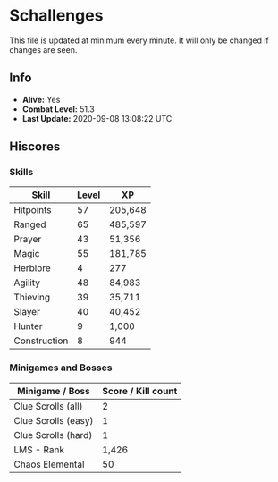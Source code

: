 # Schallenges

This file is updated at minimum every minute. It will only be changed if changes are seen.

## Info

 - **Alive:** Yes
 - **Combat Level:** 51.3
 - **Last Update:** 2020-09-08 13:08:22 UTC

## Hiscores

### Skills

| Skill | Level | XP |
|--|--|--|
| Hitpoints | 57 | 205,648 |
| Ranged | 65 | 485,597 |
| Prayer | 43 | 51,356 |
| Magic | 55 | 181,785 |
| Herblore | 4 | 277 |
| Agility | 48 | 84,983 |
| Thieving | 39 | 35,711 |
| Slayer | 40 | 40,452 |
| Hunter | 9 | 1,000 |
| Construction | 8 | 944 |

### Minigames and Bosses

| Minigame / Boss | Score / Kill count |
|--|--|
| Clue Scrolls (all) | 2 |
| Clue Scrolls (easy) | 1 |
| Clue Scrolls (hard) | 1 |
| LMS - Rank | 1,426 |
| Chaos Elemental | 50 |
